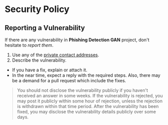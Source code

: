 # Security Policy

## Reporting a Vulnerability

If there are any vulnerability in **Phishing Detection GAN** project, don't hesitate to _report them_.

1. Use any of the [private contact addresses](https://github.com/vignesh-pagadala/phishing-detection-gan#support).
2. Describe the vulnerability.

- If you have a fix, explain or attach it.
- In the near time, expect a reply with the required steps. Also, there may be a demand for a pull request which include the fixes.

> You should not disclose the vulnerability publicly if you haven't received an answer in some weeks.
> If the vulnerability is rejected, you may post it publicly within some hour of rejection, unless the rejection is withdrawn within that time period.
> After the vulnerability has been fixed, you may disclose the vulnerability details publicly over some days.

